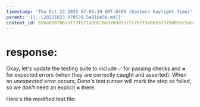 ```yaml
---
timestamp: 'Thu Oct 23 2025 07:05:39 GMT-0400 (Eastern Daylight Time)'
parent: '[[..\20251023_070539.5e916e58.md]]'
content_id: 656a006f0673f77f571a9bb18dd70dd757fc757f3766537579d05bc5aba28e88
---
```


# response:

Okay, let's update the testing suite to include `✅` for passing checks and `❌` for expected errors (when they are correctly caught and asserted). When an *unexpected* error occurs, Deno's test runner will mark the step as failed, so we don't need an explicit `❌` there.

Here's the modified test file:
